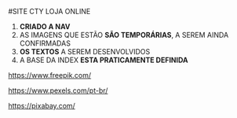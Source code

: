 #SITE CTY LOJA ONLINE

1. **CRIADO A NAV**
2. AS IMAGENS QUE ESTÃO **SÃO TEMPORÁRIAS**, A SEREM AINDA CONFIRMADAS
3. **OS TEXTOS** A SEREM DESENVOLVIDOS 
4. A BASE DA INDEX **ESTA PRATICAMENTE DEFINIDA**

https://www.freepik.com/

https://www.pexels.com/pt-br/

https://pixabay.com/